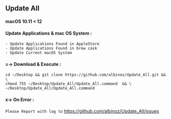 
## Update All
#### macOS 10.11 < 12

#### Update Applications & mac OS System :
```
- Update Applications Found in AppleStore
- Update Applications Found in brew cask
- Update Current macOS System
```

#### =-> Download & Execute :
```
cd ~/Desktop && git clone https://github.com/albinoz/Update_All.git && \
chmod 755 ~/Desktop/Update_All/Update_All.command  && \
~/Desktop/Update_All/Update_All.command
```

#### x-> On Error :
`Please Report with log to`
https://github.com/albinoz/Update_All/issues
